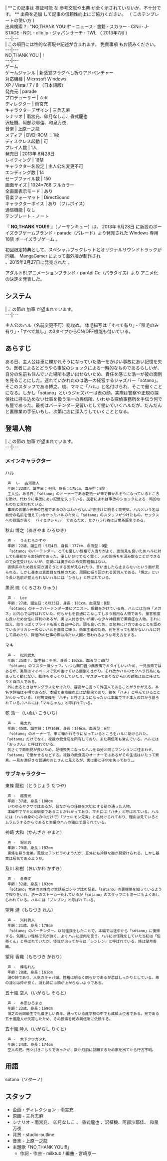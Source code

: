 |  **この記事は 検証可能  な  参考文献や出典  が全く示されていないか、不十分です。 ** 出典を追加  して記事の信頼性向上にご協力ください。
（  このテンプレートの使い方  ）  
出典検索  ?  :  "NO,THANK YOU!!!"  –  ニュース  **·** 書籍  **·** スカラー  **·** CiNii
**·** J-STAGE  **·** NDL  **·** dlib.jp  **·** ジャパンサーチ  **·** TWL  （  2013年7月
）  
---|---  
|  この項目には性的な表現や記述が含まれます。  免責事項  もお読みください。  
---|---  
NO,THANK YOU  |  !   
---|---  
ゲーム  
ゲームジャンル  |  新感覚フラグへし折りアドベンチャー   
対応機種  |  Microsoft Windows    
XP  /  Vista  /  7  /  8  （日本語版）  
発売元  |  parade   
プロデューサー  |  ZaR   
ディレクター  |  雨宮充   
キャラクターデザイン  |  三兵志麻   
シナリオ  |  雨宮充、卯月なしこ、昏式龍也   
沢柾機、阿部沙耶佳、和泉万夜  
音楽  |  上原一之龍   
メディア  |  DVD-ROM  ：1枚   
ディスクレス起動  |  可   
プレイ人数  |  1人   
発売日  |  2013年  6月28日   
レイティング  |  18禁   
キャラクター名設定  |  主人公名変更不可   
エンディング数  |  14   
セーブファイル数  |  150   
画面サイズ  |  1024×768 フルカラー   
全画面表示モード  |  あり   
音楽フォーマット  |  DirectSound   
キャラクターボイス  |  あり（フルボイス）   
通信機能  |  なし   
テンプレート  \-  ノート  
  
『 **NO,THANK YOU!!!** 』（ノーサンキュー）は、  2013年  6月28日
に新設のボーイズラブゲームブランド・parade（パレード）より発売された  Windows  専用  18禁  ボーイズラブゲーム  。

初回限定特典として、スペシャルブックレットとオリジナルサウンドトラックが同梱。  MangaGamer  によって海外版が制作され    
  、2015年2月27日に発売された    。

アダルトBLアニメーションブランド・parAdl Ce（パラダイス）より  アニメ化  の決定を発表した。

##  システム  

|  この節の  加筆  が望まれています。  
---|---  
  
主人公のハル（名前変更不可）総攻め。 体毛描写は「すべて有り」・「陰毛のみ有り」・「すべて無し」の3タイプからON/OFF機能も付いている。

##  あらすじ  

ある日、主人公は車に轢かれそうになっていた浩一をかばい事故にあい記憶を失う。医者によるとどうやら事故のショックによる一時的なものであるらしいが、自分の名前も住んでいた場所も思い出せないため、責任を感じた浩一が彼の面倒を見ることにした。連れていかれたのは浩一の経営するジャズバー「sótano」。そこのスタッフである博之、琉、マキに「ハル」と名付けられ、そこで働くことになる。しかし「sótano」というジャズバーは表の顔。実際は警察や正規の探偵社に持ち込めない仕事を扱う浩一の興信所、いわゆる探偵事務所を手伝う何でも屋であった。最初はバーテンダー見習いとして働いていくハルだが、だんだんと裏稼業の手伝いもし、次第に店に深入りしていくこととなる。

##  登場人物  

|  この節の  加筆  が望まれています。  
---|---  
  
###  メインキャラクター  

ハル

     声  \-  古河徹人 
     年齢：22歳?、誕生日：不明、身長：175cm、血液型：B型 
     主人公。ある日、「sótano」のオーナーである乾浩一が車で轢かれそうになっているところを助け、代わりに事故にあい記憶を失っている。医者によれば事故のショックによる一時的なものだと言われている。 
     事故の影響か元来の性格であるのかはわからないが底抜けに明るく能天気。ハルという名は自分の名前を憶えていなかったハルのために「sótano」のスタッフがつけたもの。セックスへの意識が高く  バイセクシャル  であるため、セクハラ行為は日常茶飯事である。 
    
秋山 博之（あきやま ひろゆき）

     声 -  うえむらかずや 
     年齢：22歳、誕生日：5月4日、身長：177cm、血液型：O型 
     「sótano」のバーテンダー。とても優しい性格で人当りがよく、面倒見も良いためハルに対しても最初から友好的であった。優しいだけでなく賢く、人の気持ちを汲み取ることができるので女性受けもいいが、恋愛には奥手のため交際経験はない。 
     直情系のため我を突き通そうとする面が見られたり、言い出したら止まらないという面が見られる。しかし基本は真面目な性格のため、周囲に振り回される苦労人である。「博之」という長い名前が覚えられないハルには「ひろし」と呼ばれている。 
    
黒沢 琉（くろさわ りゅう）

     声 -  Lee 
     年齢：27歳、誕生日：6月23日、身長：181cm、血液型：B型 
     「sótano」のチーフバーテンダー兼ピアニスト。眼鏡をかけている為、ハルには当時「メガネ」と内心では呼ばれていた。何もかもを普通にこなしてしまう器用な人物であり、接客態度も良いため女性に評判のあるが、実は人付き合いが嫌いな少々神経質で潔癖症な人物。それに加え、怒りっぽくプライドも高く自己中心的。頭も良いため、自他共にバカであることを認めているデリカシーのないハルを露骨に嫌う。効率主義のため、何を言っても聞かないハルに対して諦めたり、興信所の仕事の際は冷たい人間と思われるような考え方をする。 
    
マキ

     声 -  松岡武丸 
     年齢：35歳？、誕生日：不明、身長：192cm、血液型：AB型 
     「sótano」のマスター兼シェフ。いつも無口且つ無表情でガタイもいいため、一見強面ではあるが、実際はマイペースで気の抜けている面倒くさがり。それ故かハルのセクハラ行為にもまったく動じない。動作もゆっくりしていたり、マスターでありながら店の雑務は琉に任せたりと自由人である。 
     外に出るときはサングラスをかけたり、容姿から言って外国人であることがうかがえる。本名や詳細は不明であるが、本編で東條龍也とは幼馴染であり、彼を「ハチ」と呼んでいることがわかっている。(何故東條を「ハチ」と呼ぶようになったかは本編でマキ本人の口から語られている。)ハルには「マキちゃん」と呼ばれている。 
    
乾 浩一（いぬい こういち）

     声 -  竜太丸 
     年齢：45歳、誕生日：1月16日、身長：186cm、血液型：A型 
     「sótano」のオーナーで、車に轢かれそうになっているところをハルに助けられた。「sótano」だけでなく、複数の飲食店を所有しており、また興信所も営んでいる。ハルには「おっさん」と呼ばれている。 
     気さくで面倒見が良いため、記憶喪失になったハルを自分と同じマンションに住まわせ、「sótano」で働かせるなどする。複数の飲食店のオーナーではあるがその生活はいたって質素。一見お酒好きな普通のおじさんに見えるが、実は妻と子供を失っており…。 

###  サブキャラクター  

東條 龍也（とうじょう たつや）

     声 -  越雪光 
     年齢：37歳、身長：188cm 
     いわゆるヤクザではあるが、昔ながらの任侠を大切にする筋の通った人物。 
     本編中でマキと幼馴染であることがわかっており、マキには「ハチ」と呼ばれている。ハルには（ハル自身の心の中だけで）「フェロモン兄貴」と名付けられており、理由は見ているとムラムラするからであると本編のハルの独白で語られている。 
    
神崎 大和（かんざき やまと）

     声 -  堀川忍 
     年齢：23歳、身長：182cm 
     東條を慕う舎弟。風貌はチンピラのようだが、意外にも冷静な面が見受けられる。しかし基本は短気であるようだ。 
    
及川 和樹（おいかわ かずき）

     声 -  倉島丈 
     年齢：32歳、身長：182cm 
     「sótano」常連の男性向け実話系ゴシップ誌の記者。「sótano」の裏稼業を知っているようで探りをいれ、浩一のストーカー化しているが「sótano」のスタッフにも浩一にもよくあしらわれている。ハルには「ブンブン」と呼ばれている。 
    
望月 漣（もちづき れん）

     声 -  河村眞人 
     年齢：21歳、身長：178cm 
     「sótano」のバーテンダー。以前怪我をしたことで、本編では途中から「sótano」に復帰する。気難しい性格で気が強く、よくハルに皮肉を言う。ハルには怪我をしていた当初は「包帯くん」と呼ばれていたが、怪我が治ってからは「レンレン」と呼ばれている。姉は望月香織。 
    
望月 香織（もちづき かおり）

     声 -  榛名れん 
     年齢：28歳、身長：161cm 
     漣の姉であり、人気のキャバ嬢。性格は明るく朗らかであるが芯はしっかりとしている。弟の漣とは仲が良く、漣も姉には頭が上がらないようである。 
    
五十嵐 空人（いがらし そらと）

     声 -  本田ひろまさ 
     年齢：22歳、身長：169cm 
     博之の元同級生で礼儀正しい青年。通っている進学校の中でも成績上位者である。兄である五十嵐陸人が失踪したため、その捜索を乾の興信所に依頼する。 
    
五十嵐 陸人（いがらし りくと）

     声 -  木下クワガタ丸 
     年齢：24歳、身長：174cm 
     空人の兄。元々引きこもりであったが、数か月前に就職するため家を出てから行方不明。 

##  用語  

sótano（ソターノ）

##  スタッフ  

  * 企画・ディレクション -  雨宮充 
  * 原画 -  三兵志麻 
  * シナリオ - 雨宮充、  卯月なしこ  、  昏式龍也  、沢柾機、阿部沙耶佳、  和泉万夜 
  * 背景 -  studio-outline 
  * 音楽 -  上原一之龍 
  * 主題歌「NO,THANK YOU!!!」 
    * 作詞・作曲 -  milktub  / 編曲 -  宮崎京一 

